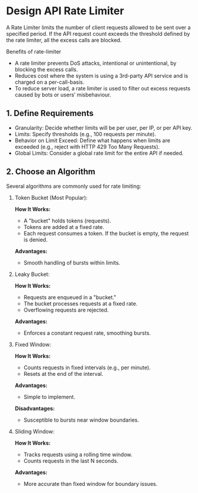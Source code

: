 # Design API Rate Limiter

A Rate Limiter limits the number of client requests allowed to be sent over a specified period. If the API request count exceeds the threshold defined by the rate limiter, all the excess calls are blocked.

Benefits of rate-limiter
* A rate limiter prevents DoS attacks, intentional or unintentional, by blocking the excess calls.
* Reduces cost where the system is using a 3rd-party API service and is charged on a per-call-basis.
* To reduce server load, a rate limiter is used to filter out excess requests caused by bots or users’ misbehaviour.


## 1. Define Requirements
   * Granularity: Decide whether limits will be per user, per IP, or per API key.
   * Limits: Specify thresholds (e.g., 100 requests per minute).
   * Behavior on Limit Exceed: Define what happens when limits are exceeded (e.g., reject with HTTP 429 Too Many Requests).
   * Global Limits: Consider a global rate limit for the entire API if needed.
  
## 2. Choose an Algorithm
Several algorithms are commonly used for rate limiting:

1. Token Bucket (Most Popular):  

    **How It Works:**
    * A "bucket" holds tokens (requests).
    * Tokens are added at a fixed rate.
    * Each request consumes a token. If the bucket is empty, the request is denied.

    **Advantages:**
    * Smooth handling of bursts within limits.
    
2. Leaky Bucket:  
   
    **How It Works:**
    * Requests are enqueued in a "bucket."
    * The bucket processes requests at a fixed rate.
    * Overflowing requests are rejected.
   
    **Advantages:**
    * Enforces a constant request rate, smoothing bursts.
  
3. Fixed Window:
   
   **How It Works:**
    * Counts requests in fixed intervals (e.g., per minute).
    * Resets at the end of the interval.

    **Advantages:**
    * Simple to implement.

    **Disadvantages:**
    * Susceptible to bursts near window boundaries.

4. Sliding Window:
    
    **How It Works:**
    * Tracks requests using a rolling time window.
    * Counts requests in the last N seconds.
    
    **Advantages:**
    * More accurate than fixed window for boundary issues.